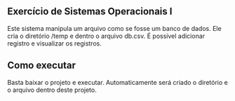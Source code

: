 ## Exercício de Sistemas Operacionais I
Este sistema manipula um arquivo como se fosse um banco de dados. Ele cria o diretório /temp e dentro o arquivo db.csv.
É possível adicionar registro e visualizar os registros. 

## Como executar
Basta baixar o projeto e executar. Automaticamente será criado o diretório e o arquivo dentro deste projeto.

